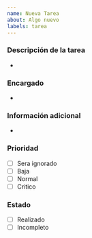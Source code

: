 ```yaml
---
name: Nueva Tarea
about: Algo nuevo
labels: tarea
---
```


### Descripción de la tarea
- 

### Encargado
- 

### Información adicional
- 

### Prioridad
- [ ] Sera ignorado
- [ ] Baja
- [ ] Normal
- [ ] Critico

### Estado

- [ ] Realizado
- [ ] Incompleto
